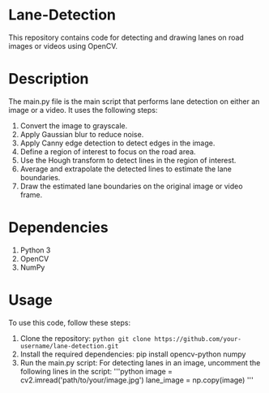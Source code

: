 # Lane-Detection
This repository contains code for detecting and drawing lanes on road images or videos using OpenCV.
# Description
The main.py file is the main script that performs lane detection on either an image or a video. It uses the following steps:

1. Convert the image to grayscale.
2. Apply Gaussian blur to reduce noise.
3. Apply Canny edge detection to detect edges in the image.
4. Define a region of interest to focus on the road area.
5. Use the Hough transform to detect lines in the region of interest.
6. Average and extrapolate the detected lines to estimate the lane boundaries.
7. Draw the estimated lane boundaries on the original image or video frame.
# Dependencies

1. Python 3
2. OpenCV
3. NumPy

# Usage

To use this code, follow these steps:

1. Clone the repository: `python git clone https://github.com/your-username/lane-detection.git`
2. Install the required dependencies: pip install opencv-python numpy
3. Run the main.py script:
 For detecting lanes in an image, uncomment the following lines in the script: '''python
 image = cv2.imread('path/to/your/image.jpg')
lane_image = np.copy(image) '''

